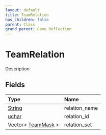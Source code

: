 ```yaml
---
layout: default
title: TeamRelation
has_children: false
parent: Class
grand_parent: Game Reflection
---
```

# TeamRelation
Description 

## Fields

| Type | Name |
|:----------|:--------------|
| [String](/riftbreaker-wiki/docs/game-reflection/components/string/) | relation_name |
| [uchar](/riftbreaker-wiki/docs/game-reflection/enums/uchar/) | relation_id |
| Vector< [TeamMask](/riftbreaker-wiki/docs/game-reflection/enums/team_mask/) > | relation_set |

